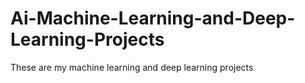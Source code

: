 # Ai-Machine-Learning-and-Deep-Learning-Projects
These are my machine learning and deep learning projects
